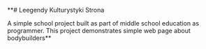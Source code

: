 **# Leegendy Kulturystyki Strona

A simple school project built as part of middle school education as programmer. This project demonstrates simple web page about bodybuilders**
